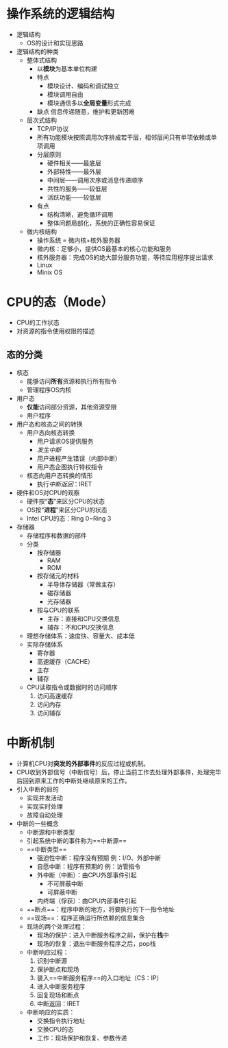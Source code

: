 # 操作系统的逻辑结构
- 逻辑结构
    - OS的设计和实现思路
- 逻辑结构的种类
    - 整体式结构
        - 以**模块**为基本单位构建
        - 特点
            - 模块设计、编码和调试独立
            - 模块调用自由
            - 模块通信多以**全局变量**形式完成
        - 缺点 信息传递随意，维护和更新困难
    - 层次式结构
        - TCP/IP协议
        - 所有功能模块按照调用次序排成若干层，相邻层间只有单项依赖或单项调用
        - 分层原则
            - 硬件相关——最底层
            - 外部特性——最外层
            - 中间层——调用次序或消息传递顺序
            - 共性的服务——较低层
            - 活跃功能——较低层
        - 有点
            - 结构清晰，避免循环调用
            - 整体问题局部化，系统的正确性容易保证
    - 微内核结构
        - 操作系统 = 微内核+核外服务器
        - 微内核：足够小，提供OS最基本的核心功能和服务
        - 核外服务器：完成OS的绝大部分服务功能，等待应用程序提出请求
        - Linux
        - Minix OS

# CPU的态（Mode）
- CPU的工作状态
- 对资源的指令使用权限的描述

## 态的分类
- 核态
    - 能够访问**所有**资源和执行所有指令
    - 管理程序OS内核
- 用户态
    - **仅能**访问部分资源，其他资源受限
    - 用户程序
- 用户态和核态之间的转换
    - 用户态向核态转换
        - 用户请求OS提供服务
        - *发生中断*
        - 用户进程产生错误（内部中断）
        - 用户态企图执行特权指令
    - 核态向用户态转换的情形
        - 执行*中断返回*：IRET
- 硬件和OS对CPU的观察
    - 硬件按“**态**”来区分CPU的状态
    - OS按“**进程**”来区分CPU的状态
    - Intel CPU的态：Ring 0~Ring 3
- 存储器
    - 存储程序和数据的部件
    - 分类
        - 按存储器
            - RAM
            - ROM
        - 按存储元的材料
            - 半导体存储器（常做主存）
            - 磁存储器
            - 光存储器
        - 按与CPU的联系
            - 主存：直接和CPU交换信息
            - 辅存：不和CPU交换信息
    - 理想存储体系：速度快、容量大、成本低
    - 实际存储体系
        - 寄存器
        - 高速缓存（CACHE）
        - 主存
        - 辅存
    - CPU读取指令或数据时的访问顺序
        1. 访问高速缓存
        2. 访问内存
        3. 访问辅存

# 中断机制
- 计算机CPU对**突发的外部事件**的反应过程或机制。
- CPU收到外部信号（中断信号）后，停止当前工作去处理外部事件，处理完毕后回到原来工作的中断处继续原来的工作。
- 引入中断的目的
    - 实现并发活动
    - 实现实时处理
    - 故障自动处理
- 中断的一些概念
    - 中断源和中断类型
    - 引起系统中断的事件称为==中断源==
    - ==中断类型==
        - 强迫性中断：程序没有预期 例：I/O、外部中断
        - 自愿中断：程序有预期的 例：访管指令
        - 外中断（中断）：由CPU外部事件引起
            - 不可屏蔽中断
            - 可屏蔽中断
        - 内终端（俘获）：由CPU内部事件引起
    - ==断点==：程序中断的地方，将要执行的下一指令地址
    - ==现场==：程序正确运行所依赖的信息集合
    - 现场的两个处理过程：
        - 现场的保护：进入中断服务程序之前，保护在**栈**中
        - 现场的恢复：退出中断服务程序之后，pop栈
    - 中断响应过程：
        1. 识别中断源
        2. 保护断点和现场
        3. 装入==中断服务程序==的入口地址（CS：IP）
        4. 进入中断服务程序
        5. 回复现场和断点
        6. 中断返回：IRET
    - 中断响应的实质：
        - 交换指令执行地址
        - 交换CPU的态
        - 工作：现场保护和恢复、参数传递
